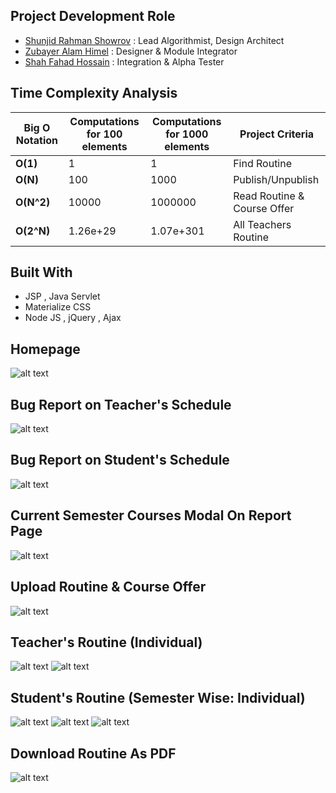 ## Project Development Role
* [Shunjid Rahman Showrov](https://www.facebook.com/showrov.diu.swe) : Lead Algorithmist, Design Architect
* [Zubayer Alam Himel](https://www.facebook.com/zubayer.himel.5)     : Designer & Module Integrator
* [Shah Fahad Hossain](https://www.facebook.com/shahfahad.hossain)   : Integration & Alpha Tester

## Time Complexity Analysis

| Big O Notation | Computations for 100 elements | Computations for 1000 elements  | Project Criteria |
| -------------- | ----------------------------- | ------------------------------- | ---------------- |
| **O(1)**       | 1                             | 1                               | Find Routine     |
| **O(N)**       | 100                           | 1000                            | Publish/Unpublish |
| **O(N^2)**     | 10000                         | 1000000                         | Read Routine & Course Offer | 
| **O(2^N)**     | 1.26e+29                      | 1.07e+301                       | All Teachers Routine |


## Built With

* JSP , Java Servlet
* Materialize CSS
* Node JS , jQuery , Ajax


## Homepage
![alt text](https://github.com/TeamTigers-IT/Routine-Explorer-and-Analytical-Intelligence/blob/master/RE/homepage.png)

## Bug Report on Teacher's Schedule
![alt text](https://github.com/TeamTigers-IT/Routine-Explorer-and-Analytical-Intelligence/blob/master/RE/BugTeacherAll.png)

## Bug Report on Student's Schedule
![alt text](https://github.com/TeamTigers-IT/Routine-Explorer-and-Analytical-Intelligence/blob/master/RE/BugStudentAll.png)

## Current Semester Courses Modal On Report Page
![alt text](https://github.com/TeamTigers-IT/Routine-Explorer-and-Analytical-Intelligence/blob/master/RE/Modal.PNG)

## Upload Routine & Course Offer
![alt text](https://github.com/TeamTigers-IT/Routine-Explorer-and-Analytical-Intelligence/blob/master/RE/UploadRoutine.PNG)

## Teacher's Routine (Individual)
![alt text](https://github.com/TeamTigers-IT/Routine-Explorer-and-Analytical-Intelligence/blob/master/RE/ChooseTeacher.PNG)
![alt text](https://github.com/TeamTigers-IT/Routine-Explorer-and-Analytical-Intelligence/blob/master/RE/RoutineTeacher.PNG)

## Student's Routine (Semester Wise: Individual)
![alt text](https://github.com/TeamTigers-IT/Routine-Explorer-and-Analytical-Intelligence/blob/master/RE/ChooseStudent.PNG)
![alt text](https://github.com/TeamTigers-IT/Routine-Explorer-and-Analytical-Intelligence/blob/master/RE/Subjects.PNG)
![alt text](https://github.com/TeamTigers-IT/Routine-Explorer-and-Analytical-Intelligence/blob/master/RE/StudentRoutine.PNG)

## Download Routine As PDF
![alt text](https://github.com/TeamTigers-IT/Routine-Explorer-and-Analytical-Intelligence/blob/master/RE/RoutineAsPDF.PNG)
